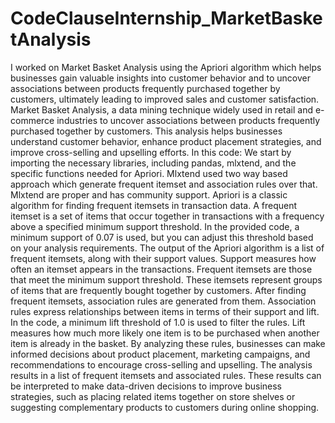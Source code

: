 # CodeClauseInternship_MarketBasketAnalysis
I worked on Market Basket Analysis using the Apriori algorithm which helps businesses gain valuable insights into customer behavior and to uncover associations between products frequently purchased together by customers, ultimately leading to improved sales and customer satisfaction.
Market Basket Analysis, a data mining technique widely used in retail and e-commerce industries to uncover associations between products frequently purchased together by customers. This analysis helps businesses understand customer behavior, enhance product placement strategies, and improve cross-selling and upselling efforts.
In this code:
We start by importing the necessary libraries, including pandas, mlxtend, and the specific functions needed for Apriori.
Mlxtend used two way based approach which generate frequent itemset and association rules over that. Mlxtend are proper and has community support.
Apriori is a classic algorithm for finding frequent itemsets in transaction data. A frequent itemset is a set of items that occur together in transactions with a frequency above a specified minimum support threshold. In the provided code, a minimum support of 0.07 is used, but you can adjust this threshold based on your analysis requirements.
The output of the Apriori algorithm is a list of frequent itemsets, along with their support values. Support measures how often an itemset appears in the transactions. Frequent itemsets are those that meet the minimum support threshold. These itemsets represent groups of items that are frequently bought together by customers.
After finding frequent itemsets, association rules are generated from them. Association rules express relationships between items in terms of their support and lift. In the code, a minimum lift threshold of 1.0 is used to filter the rules. Lift measures how much more likely one item is to be purchased when another item is already in the basket. By analyzing these rules, businesses can make informed decisions about product placement, marketing campaigns, and recommendations to encourage cross-selling and upselling.
The analysis results in a list of frequent itemsets and associated rules. These results can be interpreted to make data-driven decisions to improve business strategies, such as placing related items together on store shelves or suggesting complementary products to customers during online shopping.
